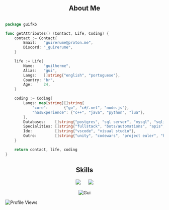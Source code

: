 <h2 align="center">About Me </h2>

```go

package guifkb

func getAttributes() (Contact, Life, Coding) {
	contact := Contact{
		Email:   "guirerume@proton.me",
		Discord: "_guirerume",
	}

	life := Life{
		Name:    "guilherme",
		Alias:   "gui",
		Langs:   []string{"english", "portuguese"},
		Country: "br",
		Age:     24,
	}

	coding := Coding{
		Langs: map[string][]string{
			"core":       {"go", "c#/.net", "node.js"},
			"hasExperience": {"c++", "java", "python", "lua"},
		},
		Databases:    []string{"postgres", "sql server", "mysql", "sqlite"},
		Specialities: []string{"fullstack", "bots/automations", "apis", "web/app reverse engineering"},
		Ide:          []string{"vscode", "visual studio"},
		Outro:        []string{"unity", "codewars", "project euler", "hxd", "docker", "x64dbg", "fiddler"},
	}

	return contact, life, coding
}
```

<h2 align="center">Skills </h2>

<div align="center">
  <a href="https://skillicons.dev" style="display: inline-block; margin-right: 20px;">
    <img src="https://skillicons.dev/icons?i=dotnet,angular,c,cpp,cs,docker,go,js,ts,py,nodejs,lua" />
  </a>
  <a href="https://skillicons.dev" style="display: inline-block;">
    <img src="https://skillicons.dev/icons?i=unity,mysql,sqlite,html,css,sass,vscode,visualstudio,eclipse" />
  </a>
</div>

<p></p>

<p align="center">
  <img align="center" src="https://github-readme-streak-stats.herokuapp.com/?user=gui-fkb" alt="Gui" />
</p>


![Profile Views](https://komarev.com/ghpvc/?username=xBadApple&color=7aa2f7)

